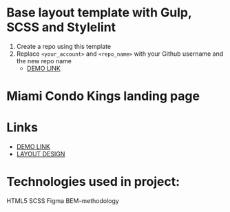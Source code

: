 # Base layout template with Gulp, SCSS and Stylelint
1. Create a repo using this template
1. Replace `<your_account>` and `<repo_name>` with your Github username and the new repo name
    - [DEMO LINK](https://<your_account>.github.io/<repo_name>/)


 #   Miami Condo Kings landing page
# Links
  - [DEMO LINK](https://pogrebnyakp.github.io/miami-landing/)
  - [LAYOUT DESIGN](https://www.figma.com/file/nHz8bflIwJaWP3P99vKTH5/miami_home_new?node-id=16033%3A3)
# Technologies used in project:
  HTML5
  SCSS
  Figma
  BEM-methodology
